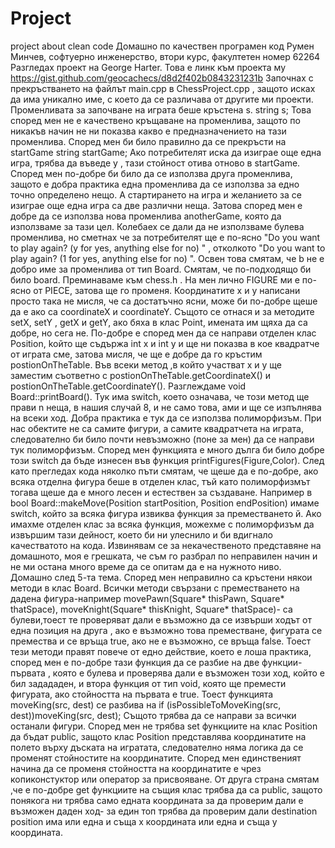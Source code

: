 # Project
project about clean code
Домашно по качествен програмен код
 Румен Минчев, софтуерно инженерство, втори курс, факултетен номер 62264
Разгледах проект на George Harter. Това е линк към проекта му     https://gist.github.com/geocachecs/d8d2f402b0843231231b 
Започнах с прекръстването на файлът main.cpp в ChessProject.cpp , защото исках да има уникално име, с което да се различава от другите ми  проекти. 
Променливата за започване на играта беше кръстена s. 
string s; 
Това според мен не е качествено кръщаване на променлива, защото по никакъв начин не ни показва какво е предназначението на тази променлива. Според мен би било правилно да се прекръсти на startGame
string startGame;
Ако потребителят иска да изиграе още една игра, трябва да въведе y , тази стойност отива отново в startGame. Според мен по-добре би било да се използва друга променлива, защото е добра практика една променлива да се използва за едно точно определено нещо. А стартирането на игра и желанието за се изиграе още една игра са две различни неща. Затова според мен е добре да се използва нова променлива anotherGame, която да използваме за тази цел. Колебаех се дали да не използваме булева променлива, но сметнах че за потребителят ще е по-ясно "Do you want to play again? (y for yes, anything else for no) " , отколкото "Do you want to play again? (1 for yes, anything else for no) ".
Освен това смятам, че b не е добро име за променлива от тип Board. Смятам, че по-подходящо би било board.
Преминаваме към chess.h . На мен лично FIGURE ми е по-ясно от PIECE, затова ще го променя. Координатите x и y написани просто така не мисля, че са достатъчно ясни, може би по-добре щеше да е ако са  coordinateX и coordinateY. Същото се отнася и за методите setX, setY , getX и getY, ако бяха в клас Point, имената им щяха да са добре, но сега не. По-добре е според мен да се направи отделен клас Position, koйто ще съдържа int x и int y и ще ни показва в кое квадратче от играта сме, затова мисля, че ще е добре да го кръстим postionOnTheTable. Във всеки метод ,в който участват x и y ще заместим съответно с postionOnTheTable.getCoordinateX() и postionOnTheTable.getCoordinateY().
Разглеждаме void Board::printBoard(). Тук има switch, което означава, че този метод ще прави n неща, в нашия случай 8, и не само това, ами и ще се изпълнява на всеки ход. Добра практика е тук да се използва полиморфизъм. При нас обектите не са самите фигури, а самите квадратчета на играта, следователно би било почти невъзможно (поне за мен) да се направи тук полиморфизъм. Според мен функцията е много дълга би било добре този switch да бъде изнесен във функция printFigures(Figure,Color).
След като прегледах кода няколко пъти смятам, че щеше да е по-добре, ако всяка отделна фигура беше в отделен клас, тъй като полиморфизмът тогава щеше да е много лесен и естествен за създаване. Например в bool Board::makeMove(Position  startPosition, Position endPosition) имаме switch, който за всяка фигура извиква функция за преместването й. Ако имахме отделен клас за всяка функция, можехме с полиморфизъм да извършим тази дейност, което би ни улеснило и би вдигнало качестватото на кода. 
Извинявам се за некачественото представяне на домашното, моя е грешката, че съм го разбрал по неправилен начин и не ми остана много време да се опитам да е на нужното ниво.
Домашно след 5-та тема.
Според мен неправилно са кръстени някои методи в клас Board. Всички методи свързани с преместването на дадена фигура-например movePawn(Square* thisPawn, Square* thatSpace), moveKnight(Square* thisKnight, Square* thatSpace)- са булеви,тоест те проверяват дали е възможно да се извърши ходът от една позиция на друга , ако е възможно това преместване, фигурата се премества и се връща true, ако не е възможно, се връща false. Тоест тези методи правят повече от едно действие, което е лоша практика, според мен е по-добре тази функция да се разбие на две функции- първата , която е булева и проверява дали е възможен този ход, който е бил задададен, и втора функция от тип void, която ще премести фигурата, ако стойността на първата е true. Тоест функцията moveKing(src, dest) се разбива на if (isPossibleToMoveKing(src, dest))moveKing(src, dest); Същото трябва да се направи за всички останали фигури.
Според мен не трябва set функциите на клас Position да бъдат public, защото клас Position представлява координатите на полето върху дъската на игратата, следователно няма логика да се променят стойностите на координатите. Според мен единственият начина да се променя стойността на координатите е чрез копиконстуктор или оператор за присвояване. От друга страна смятам ,че е по-добре get функциите на същия клас трябва да са public, защото понякога ни трябва само едната координата за да проверим дали е възможен даден ход- за един топ трябва да проверим дали destination position има или една и съща x координата или една и съща y координата.
